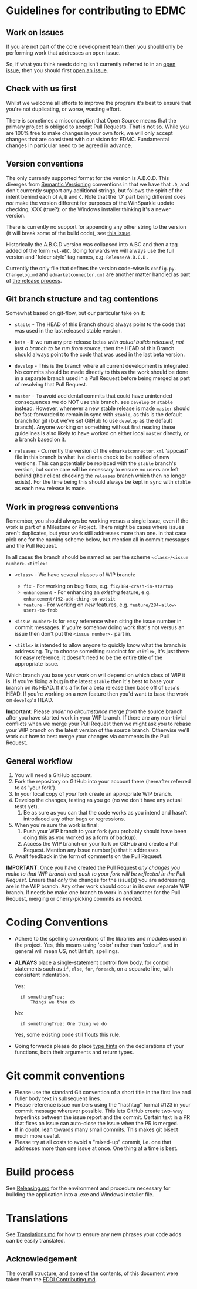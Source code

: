 Guidelines for contributing to EDMC
===

Work on Issues
---
If you are not part of the core development team then you should only be performing work that addresses an open issue.

So, if what you think needs doing isn't currently referred to in an [open issue](https://github.com/EDCD/EDMarketConnector/issues), then you should first [open an issue](https://github.com/EDCD/EDMarketConnector/issues/new/choose).

Check with us first
---
Whilst we welcome all efforts to improve the program it's best to ensure that you're not duplicating, or worse,
wasting effort.

There is sometimes a misconception that Open Source means that the primary project is obliged to accept Pull Requests.
That is not so. While you are 100% free to make changes in your own fork, we will only accept changes that are
consistent with our vision for EDMC. Fundamental changes in particular need to be agreed in advance.

Version conventions
---
The only currently supported format for the version is A.B.C.D.  This diverges from [Semantic Versioning](https://semver.org/)
conventions in that we have that `.D`, and don't currently support any additional strings, but follows the spirit of
the intent behind each of `A`, `B` and `C`.  Note that the 'D' part being different does *not* make the version
different for purposes of the WinSparkle update checking, XXX (true?): or the Windows installer thinking it's a
newer version.

There is currently no support for appending any other string to the version (it will break some of the build
code), see [this issue](https://github.com/EDCD/EDMarketConnector/issues/534).

Historically the A.B.C.D version was collapsed into A.BC and then a tag added of the form `rel-ABC`.  Going
forwards we will always use the full version and 'folder style' tag names, e.g. `Release/A.B.C.D` .

Currently the only file that defines the version code-wise is `config.py`.  `Changelog.md` and `edmarketconnector.xml`
are another matter handled as part of [the release process](https://github.com/EDCD/EDMarketConnector/blob/master/docs/Releasing.md#distribution).

Git branch structure and tag contentions
---
Somewhat based on git-flow, but our particular take on it:

* `stable` - The HEAD of this Branch should always point to the code that was used in the last released stable version.

* `beta` - If we run any pre-release betas *with actual builds released, not just a branch to be run from source*,
then the HEAD of this Branch should always point to the code that was used in the last beta version.

* `develop` - This is the branch where all current development is integrated.  No commits should be made directly
  to this as the work should be done in a separate branch used in a Pull Request before being merged as part of
  resolving that Pull Request.

* `master` - To avoid accidental commits that could have unintended consequences we do NOT use this branch.
   see `develop` or `stable` instead.  However, whenever a new stable release is made `master` should be fast-forwarded
   to remain in sync with `stable`, as this is the default branch for git (but we've set GitHub to use `develop`
   as the default branch).  Anyone working on something without first reading these guidelines is also likely to
   have worked on either local `master` directly, or a branch based on it.

* `releases` - Currently the version of the `edmarketconnector.xml` 'appcast' file in this branch is what live
clients check to be notified of new versions.  This can potentially be replaced with the `stable` branch's version,
but some care will be necessary to ensure no users are left behind (their client checking the `releases` branch which
then no longer exists).  For the time being this should always be kept in sync with `stable` as each new release is
made.

Work in progress conventions
---
Remember, you should always be working versus a single issue, even if the work is part of a Milestone or Project. 
There might be cases where issues aren't duplicates, but your work still addresses more than one.  In that case
pick one for the naming scheme below, but mention all in commit messages and the Pull Request.

In all cases the branch should be named as per the scheme `<class>/<issue number>-<title>`:
* `<class>` - We have several classes of WIP branch:
  * `fix` - For working on bug fixes, e.g. `fix/184-crash-in-startup`
  * `enhancement` - For enhancing an *existing* feature, e.g. `enhancement/192-add-thing-to-wotsit`
  * `feature` - For working on *new* features, e.g. `feature/284-allow-users-to-frob`

* `<issue-number>` is for easy reference when citing the issue number in commit messages.  If you're somehow doing
  work that's not versus an issue then don't put the `<issue number>-` part in.
* `<title>` is intended to allow anyone to quickly know what the branch is addressing.  Try to choose something
   succinct for `<title>`, it's just there for easy reference, it doesn't need to be the entire title of
   the appropriate issue.

Which branch you base your work on will depend on which class of WIP it is.  If you're fixing a bug in the latest
`stable` then it's best to base your branch on its HEAD.  If it's a fix for a beta release then base off of `beta`'s
HEAD.  If you're working on a new feature then you'd want to base the work on `develop`'s HEAD.

**Important**: Please *under no circumstance* merge *from* the source branch after you have started work in
your WIP branch.  If there are any non-trivial conflicts when we merge your Pull Request then we might ask you
to rebase your WIP branch on the latest version of the source branch.  Otherwise we'll work out how to best
merge your changes via comments in the Pull Request.

General workflow
---

1. You will need a GitHub account.
1. Fork the repository on GitHub into your account there (hereafter referred to as 'your fork').
1. In your local copy of *your* fork create an appropriate WIP branch.
1. Develop the changes, testing as you go (no we don't have any actual tests yet).
    1. Be as sure as you can that the code works as you intend and hasn't introduced any other bugs or regressions.
1. When you're sure the work is final:
    1. Push your WIP branch to your fork (you probably should have been doing this as you worked as a form of backup).
    1. Access the WIP branch on your fork on GitHub and create a Pull Request.  Mention any Issue number(s) that it
    addresses.
1. Await feedback in the form of comments on the Pull Request.

**IMPORTANT**: Once you have created the Pull Request *any changes you make to that WIP branch and push to your fork
will be reflected in the Pull Request*.  Ensure that *only* the changes for the issue(s) you are addressing are in
the WIP branch.  Any other work should occur in its own separate WIP branch.  If needs be make one branch to work in
and another for the Pull Request, merging or cherry-picking commits as needed.

Coding Conventions
===
* Adhere to the spelling conventions of the libraries and modules used in the project.  Yes, this means using 'color'
  rather than 'colour', and in general will mean US, not British, spellings.
* **ALWAYS** place a single-statement control flow body, for control statements such as `if`, `else`, `for`, `foreach`,
  on a separate line, with consistent indentation.
  
  Yes:
  
        if somethingTrue:
            Things we then do
  
  No:
   
        if somethingTrue: One thing we do
  
  Yes, some existing code still flouts this rule.
  
* Going forwards please do place [type hints](https://docs.python.org/3/library/typing.html) on the declarations of your functions, both their arguments and return
  types.
  
Git commit conventions
===
* Please use the standard Git convention of a short title in the first line and fuller body text in subsequent lines.
* Please reference issue numbers using the "hashtag" format #123 in your commit message wherever possible.
  This lets GitHub create two-way hyperlinks between the issue report and the commit.
  Certain text in a PR that fixes an issue can auto-close the issue when the PR is merged.
* If in doubt, lean towards many small commits. This makes git bisect much more useful.
* Please try at all costs to avoid a "mixed-up" commit, i.e. one that addresses more than one issue at once.
  One thing at a time is best.

Build process
===
See [Releasing.md](docs/Releasing.md) for the environment and procedure necessary for building the application into
a .exe and Windows installer file.

Translations
===
See [Translations.md](docs/Translations.md) for how to ensure any new phrases your code adds can be easily
translated.

Acknowledgement
---
The overall structure, and some of the contents, of this document were taken from the [EDDI Contributing.md](https://github.com/EDCD/EDDI/blob/develop/docs/Contributing.md).

